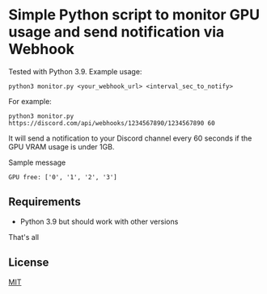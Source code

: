 # Simple Python script to monitor GPU usage and send notification via Webhook
Tested with Python 3.9. Example usage:
```commandline
python3 monitor.py <your_webhook_url> <interval_sec_to_notify>
```

For example:
```commandline
python3 monitor.py https://discord.com/api/webhooks/1234567890/1234567890 60
```

It will send a notification to your Discord channel every 60 seconds if the GPU VRAM usage is under 1GB.

Sample message
```
GPU free: ['0', '1', '2', '3']
```
## Requirements
- Python 3.9 but should work with other versions

That's all

## License
[MIT](https://choosealicense.com/licenses/mit/)